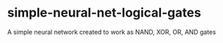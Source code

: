 # simple-neural-net-logical-gates
A simple neural network created to work as NAND, XOR, OR, AND gates
